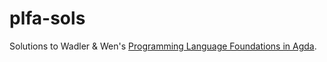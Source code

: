 # plfa-sols
Solutions to Wadler &amp; Wen's [Programming Language Foundations in Agda](https://plfa.github.io/20.07/).
